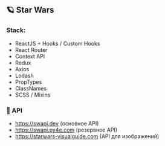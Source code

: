 ## 🪐 Star Wars

### Stack:
* ReactJS + Hooks / Custom Hooks
* React Router
* Context API
* Redux
* Axios
* Lodash
* PropTypes
* ClassNames
* SCSS / Mixins

### 🦄 API
- https://swapi.dev (основное API)
- https://swapi.py4e.com (резервное API)
- https://starwars-visualguide.com (API для изображений)